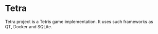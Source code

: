 # Tetra
Tetra project is a Tetris game implementation. It uses such frameworks as QT, Docker and SQLite.
